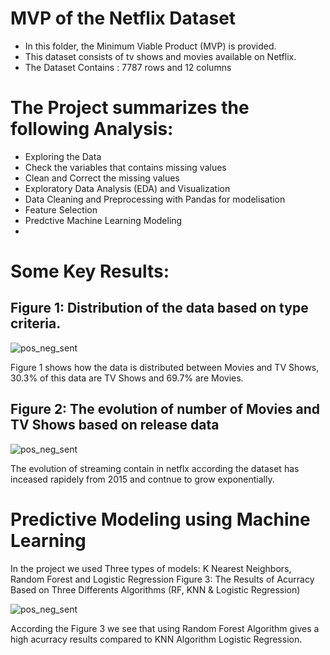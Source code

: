 # MVP of the Netflix Dataset
- In this folder, the Minimum Viable Product (MVP) is provided. 
- This dataset consists of tv shows and movies available on Netflix.
- The Dataset Contains : 7787 rows and 12 columns

# The Project summarizes the following Analysis:

- Exploring the Data
- Check the variables that contains missing values
- Clean and Correct the missing values
- Exploratory Data Analysis (EDA) and Visualization
- Data Cleaning and Preprocessing with Pandas for modelisation
- Feature Selection
- Predctive Machine Learning Modeling
- 
# Some Key Results:

## Figure 1: Distribution of the data based on type criteria.
![pos_neg_sent](https://github.com/NoufAlfaisal/Mvb-of-netflix-pro/blob/main/image.png)


Figure 1 shows how the data is distributed between Movies and TV Shows, 30.3% of this data are TV Shows and 69.7% are Movies.

## Figure 2: The evolution of number of Movies and TV Shows based on release data
![pos_neg_sent](https://github.com/NoufAlfaisal/Mvb-of-netflix-pro/blob/main/image2.png)


The evolution of streaming contain in netflx according the dataset has inceased rapidely from 2015 and contnue to grow exponentially.

# Predictive Modeling using Machine Learning
In the project we used Three types of models: K Nearest Neighbors, Random Forest and Logistic Regression 
Figure 3: The Results of Acurracy Based on Three Differents Algorithms (RF, KNN & Logistic Regression)

![pos_neg_sent](https://github.com/NoufAlfaisal/Mvb-of-netflix-pro/blob/main/image33.png)



According the Figure 3 we see that using Random Forest Algorithm gives a high acurracy results compared to KNN Algorithm Logistic Regression.
